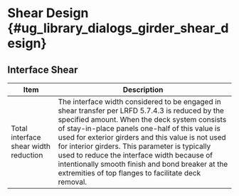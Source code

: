 Shear Design {#ug_library_dialogs_girder_shear_design}
==============================================

Interface Shear
----------------

Item | Description
-----|----------------
Total interface shear width reduction | The interface width considered to be engaged in shear transfer per LRFD 5.7.4.3 is reduced by the specified amount. When the deck system consists of stay-in-place panels one-half of this value is used for exterior girders and this value is not used for interior girders. This parameter is typically used to reduce the interface width because of intentionally smooth finish and bond breaker at the extremities of top flanges to facilitate deck removal.